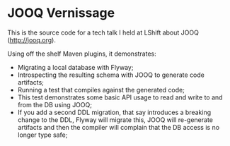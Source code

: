 # JOOQ Vernissage

This is the source code for a tech talk I held at LShift about JOOQ (http://jooq.org).

Using off the shelf Maven plugins, it demonstrates:

* Migrating a local database with Flyway;
* Introspecting the resulting schema with JOOQ to generate code artifacts;
* Running a test that compiles against the generated code;
* This test demonstrates some basic API usage to read and write to and from the DB using JOOQ;
* If you add a second DDL migration, that say introduces a breaking change to the DDL, Flyway will migrate this,
JOOQ will re-generate artifacts and then the compiler will complain that the DB access is no longer type safe;
